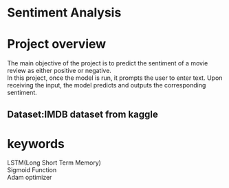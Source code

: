 # Sentiment Analysis
# Project overview
The main objective of the project is to predict the sentiment of a movie review as either positive or negative.<br>
In this project, once the model is run, it prompts the user to enter text. Upon receiving the input, the model predicts and outputs the corresponding sentiment.<br>
## Dataset:IMDB dataset from kaggle<br>
 # keywords
 LSTM(Long Short Term Memory) <br>
 Sigmoid Function<br>
 Adam optimizer<br>
 
 

